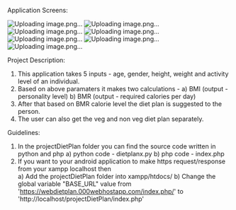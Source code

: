 Application Screens:

![Uploading image.png…]()
![Uploading image.png…]()
![Uploading image.png…]()
![Uploading image.png…]()
![Uploading image.png…]()
![Uploading image.png…]()
![Uploading image.png…]()


Project Description:
1. This application takes 5 inputs - age, gender, height, weight and activity level of an individual.
2. Based on above paramaters it makes two calculations - 
     a) BMI (output - personality level) 
     b) BMR (output - required calories per day)   
3. After that based on BMR calorie level the diet plan is suggested to the person. 
4. The user can also get the veg and non veg diet plan separately. 


Guidelines:
1. In the projectDietPlan folder you can find the source code written in python and php 
   a) python code - dietplanx.py
   b) php code -  index.php
2. If you want to your android application to make https request/response from your xampp localhost then    
   a) Add the projectDietPlan folder into xampp/htdocs/
   b) Change the global variable "BASE_URL" value from 'https://webdietplan.000webhostapp.com/index.php/' 
      to 'http://localhost/projectDietPlan/index.php'
